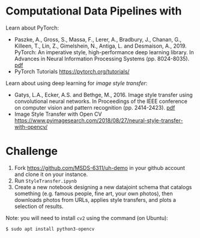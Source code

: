 # Computational Data Pipelines with 

Learn about PyTorch:
* Paszke, A., Gross, S., Massa, F., Lerer, A., Bradbury, J., Chanan, G., Killeen, T., Lin, Z., Gimelshein, N., Antiga, L. and Desmaison, A., 2019. PyTorch: An imperative style, high-performance deep learning library. In Advances in Neural Information Processing Systems (pp. 8024-8035). [pdf](https://papers.nips.cc/paper/9015-pytorch-an-imperative-style-high-performance-deep-learning-library.pdf)
* PyTorch Tutorials https://pytorch.org/tutorials/

Learn about using deep learning for *image style transfer*: 
* Gatys, L.A., Ecker, A.S. and Bethge, M., 2016. Image style transfer using convolutional neural networks. In Proceedings of the IEEE conference on computer vision and pattern recognition (pp. 2414-2423). [pdf](http://openaccess.thecvf.com/content_cvpr_2016/papers/Gatys_Image_Style_Transfer_CVPR_2016_paper.pdf)
* Image Style Transfer with Open CV https://www.pyimagesearch.com/2018/08/27/neural-style-transfer-with-opencv/


# Challenge 

1. Fork https://github.com/MSDS-6311/uh-demo in your github account and clone it on your instance. 
2. Run `StyleTransfer.ipynb`
3. Create a new notebook designing a new datajoint schema that catalogs something (e.g. famous people, fine art, your own photos), then downloads photos from URLs, applies style transfers, and plots a selection of results.

Note: you will need to install `cv2` using the command (on Ubuntu): 
```shell
$ sudo apt install python3-opencv
```
